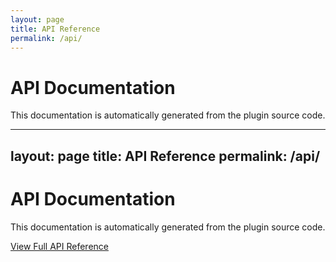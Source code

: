 ```yaml
---
layout: page
title: API Reference
permalink: /api/
---
```


# API Documentation

This documentation is automatically generated from the plugin source code.

---
layout: page
title: API Reference
permalink: /api/
---

# API Documentation

This documentation is automatically generated from the plugin source code.

[View Full API Reference](api-reference.md)
